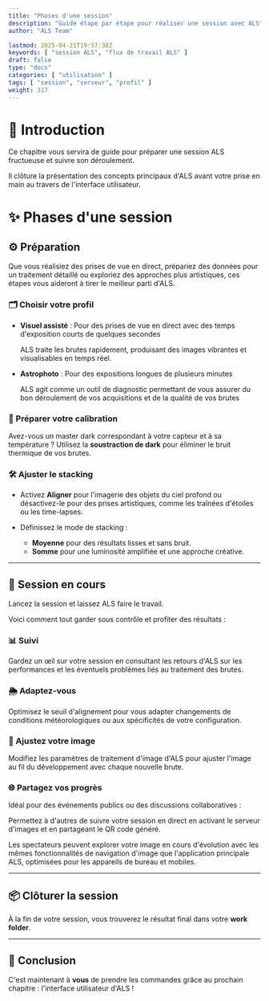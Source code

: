 ```yaml
---
title: "Phases d'une session"
description: "Guide étape par étape pour réaliser une session avec ALS"
author: "ALS Team"

lastmod: 2025-04-21T19:57:38Z
keywords: [ "session ALS", "flux de travail ALS" ]
draft: false
type: "docs"
categories: [ "utilisation" ]
tags: [ "session", "serveur", "profil" ]
weight: 317
---
```


# 📘 Introduction

Ce chapitre vous servira de guide pour préparer une session ALS fructueuse et suivre son déroulement. 

Il clôture la présentation des concepts principaux d'ALS avant votre prise en main au travers de l'interface utilisateur.

# ✨ Phases d'une session

## ⚙️ Préparation

Que vous réalisiez des prises de vue en direct, prépariez des données pour un traitement détaillé ou
exploriez des approches plus artistiques, ces étapes vous aideront à tirer le meilleur parti d'ALS.

### 🗂️ Choisir votre profil

<div class="row">
<div class="col-md-6">

- **Visuel assisté** : Pour des prises de vue en direct avec des temps d'exposition courts de quelques secondes

  ALS traite les brutes rapidement, produisant des images vibrantes et visualisables en temps réel.

</div>

<div class="col-md-6">

- **Astrophoto** : Pour des expositions longues de plusieurs minutes

  ALS agit comme un outil de diagnostic permettant de vous assurer du bon déroulement de vos acquisitions et de la
  qualité de vos brutes

</div>
</div>

### 🧪 Préparer votre calibration

Avez-vous un master dark correspondant à votre capteur et à sa température ? Utilisez la **soustraction de dark** pour
éliminer le bruit thermique de vos brutes.

### 🛠️ Ajuster le stacking

- Activez **Aligner** pour l'imagerie des objets du ciel profond ou désactivez-le pour des prises artistiques, comme
  les traînées d'étoiles ou les time-lapses.

- Définissez le mode de stacking :
    - **Moyenne** pour des résultats lisses et sans bruit.
    - **Somme** pour une luminosité amplifiée et une approche créative.

---

## 🚀 Session en cours

Lancez la session et laissez ALS faire le travail.

Voici comment tout garder sous contrôle et profiter des résultats :

### 📊 Suivi

Gardez un œil sur votre session en consultant les retours d'ALS sur les performances et les éventuels problèmes liés au
traitement des brutes.

### 🌦️ Adaptez-vous

Optimisez le seuil d'alignement pour vous adapter changements de conditions météorologiques ou aux spécificités de votre
configuration.

### 🎨 Ajustez votre image

Modifiez les paramètres de traitement d'image d'ALS pour ajuster l'image au fil du développement avec chaque nouvelle
brute.

### 🌐 Partagez vos progrès

Idéal pour des événements publics ou des discussions collaboratives :

Permettez à d'autres de suivre votre session en direct en activant le serveur d'images et en partageant le QR code généré.

Les spectateurs peuvent explorer votre image en cours d'évolution avec les mêmes fonctionnalités de navigation d'image 
que l'application principale ALS, optimisées pour les appareils de bureau et mobiles.

---

## 📦 Clôturer la session

À la fin de votre session, vous trouverez le résultat final dans votre **work folder**.

---

## 🎯 Conclusion

C'est maintenant à **vous** de prendre les commandes grâce au prochain chapitre : l'interface utilisateur d'ALS !
